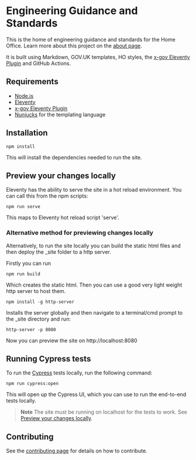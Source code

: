 
# Engineering Guidance and Standards
 
This is the home of engineering guidance and standards for the Home Office. Learn more about this project on the [about page](https://engineering.homeoffice.gov.uk/about/).

It is built using Markdown, GOV.UK templates, HO styles, the [x-gov Eleventy Plugin](https://x-govuk.github.io/govuk-eleventy-plugin/) and GitHub Actions.

## Requirements

- [Node.js](https://nodejs.org)
- [Eleventy](https://www.11ty.dev)
- [x-gov Eleventy Plugin](https://x-govuk.github.io/govuk-eleventy-plugin/)
- [Nunjucks](https://mozilla.github.io/nunjucks/) for the templating language

## Installation

```
npm install
```

This will install the dependencies needed to run the site.

## Preview your changes locally

Eleventy has the ability to serve the site in a hot reload environment.  You can call this from the npm scripts:

```
npm run serve
```

This maps to Eleventy hot reload script 'serve'.

### Alternative method for previewing changes locally

Alternatively, to run the site locally you can build the static html files and then deploy the _site folder to a http server.

Firstly you can run

```
npm run build
```

Which creates the static html. Then you can use a good very light weight http server to host them.

```
npm install -g http-server
```

Installs the server globally and then navigate to a terminal/cmd prompt to the _site directory and run: 

```
http-server -p 8080
```

Now you can preview the site on http://localhost:8080

## Running Cypress tests
To run the [Cypress](https://www.cypress.io/) tests locally, run the following command:

```
npm run cypress:open
```

This will open up the Cypress UI, which you can use to run the end-to-end tests locally.

> **Note**
> The site must be running on localhost for the tests to work. See [Preview your changes locally](#preview-your-changes-locally).
## Contributing

See the [contributing page](https://github.com/UKHomeOffice/engineering-guidance-and-standards/blob/main/CONTRIBUTING.md) for details on how to contribute.


